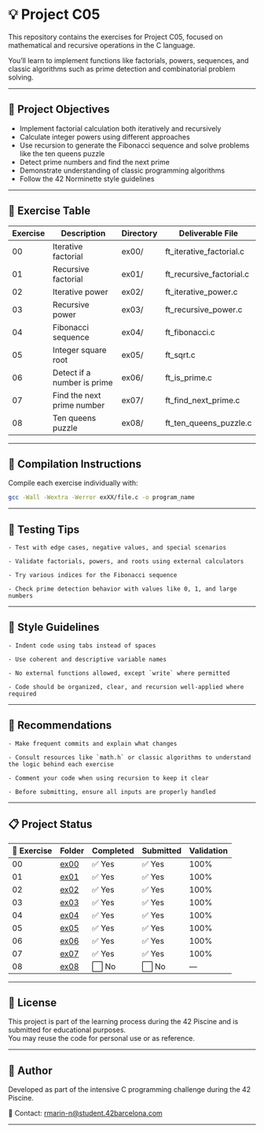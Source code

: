 # 💡 Project C05

This repository contains the exercises for Project C05, focused on mathematical and recursive operations in the C language.

You’ll learn to implement functions like factorials, powers, sequences, and classic algorithms such as prime detection and combinatorial problem solving.

---

## 🎯 Project Objectives

- Implement factorial calculation both iteratively and recursively  
- Calculate integer powers using different approaches  
- Use recursion to generate the Fibonacci sequence and solve problems like the ten queens puzzle  
- Detect prime numbers and find the next prime  
- Demonstrate understanding of classic programming algorithms  
- Follow the 42 Norminette style guidelines

---

## 📁 Exercise Table

| Exercise | Description                         | Directory | Deliverable File           |
|----------|-------------------------------------|-----------|-----------------------------|
| 00       | Iterative factorial                 | ex00/     | ft_iterative_factorial.c    |
| 01       | Recursive factorial                 | ex01/     | ft_recursive_factorial.c    |
| 02       | Iterative power                     | ex02/     | ft_iterative_power.c        |
| 03       | Recursive power                     | ex03/     | ft_recursive_power.c        |
| 04       | Fibonacci sequence                  | ex04/     | ft_fibonacci.c              |
| 05       | Integer square root                 | ex05/     | ft_sqrt.c                   |
| 06       | Detect if a number is prime         | ex06/     | ft_is_prime.c               |
| 07       | Find the next prime number          | ex07/     | ft_find_next_prime.c        |
| 08       | Ten queens puzzle                   | ex08/     | ft_ten_queens_puzzle.c      |

---

## 🔧 Compilation Instructions

Compile each exercise individually with:

```bash
gcc -Wall -Wextra -Werror exXX/file.c -o program_name
```

---

## 🧪 Testing Tips

    - Test with edge cases, negative values, and special scenarios  
    
    - Validate factorials, powers, and roots using external calculators  
    
    - Try various indices for the Fibonacci sequence  
    
    - Check prime detection behavior with values like 0, 1, and large numbers

---

## 📐 Style Guidelines

    - Indent code using tabs instead of spaces  
    
    - Use coherent and descriptive variable names  
    
    - No external functions allowed, except `write` where permitted  
    
    - Code should be organized, clear, and recursion well-applied where required

---

## 📌 Recommendations

    - Make frequent commits and explain what changes  
    
    - Consult resources like `math.h` or classic algorithms to understand the logic behind each exercise  
    
    - Comment your code when using recursion to keep it clear 
    
    - Before submitting, ensure all inputs are properly handled

---

## 📋 Project Status

| 🧩 Exercise | Folder       | Completed | Submitted | Validation |
|-------------|--------------|-----------|-----------|------------|
| 00          | [ex00](./ex00/) | ✅ Yes  | ✅ Yes  | 100%       |
| 01          | [ex01](./ex01/) | ✅ Yes  | ✅ Yes  | 100%       |
| 02          | [ex02](./ex02/) | ✅ Yes  | ✅ Yes  | 100%       |
| 03          | [ex03](./ex03/) | ✅ Yes  | ✅ Yes  | 100%       |
| 04          | [ex04](./ex04/) | ✅ Yes  | ✅ Yes  | 100%       |
| 05          | [ex05](./ex05/) | ✅ Yes  | ✅ Yes  | 100%       |
| 06          | [ex06](./ex06/) | ✅ Yes  | ✅ Yes  | 100%       |
| 07          | [ex07](./ex07/) | ✅ Yes  | ✅ Yes  | 100%       |
| 08          | [ex08](./ex08/) | ⬜ No   | ⬜ No   | —          |

---

## 📜 License

This project is part of the learning process during the 42 Piscine and is submitted for educational purposes.  
You may reuse the code for personal use or as reference.

---

## 🙋 Author

Developed as part of the intensive C programming challenge during the 42 Piscine.

📧 Contact: rmarin-n@student.42barcelona.com

---
